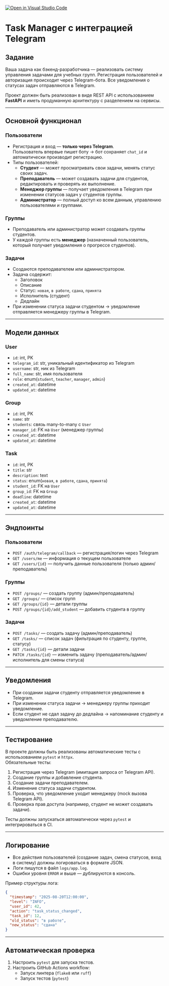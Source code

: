 [![Open in Visual Studio Code](https://classroom.github.com/assets/open-in-vscode-2e0aaae1b6195c2367325f4f02e2d04e9abb55f0b24a779b69b11b9e10269abc.svg)](https://classroom.github.com/online_ide?assignment_repo_id=20143937&assignment_repo_type=AssignmentRepo)
# Task Manager с интеграцией Telegram

## Задание

Ваша задача как бэкенд-разработчика — реализовать систему управления задачами для учебных групп. 
Регистрация пользователей и авторизация происходит через Telegram-бота. Все уведомления о статусах задач отправляются в Telegram.

Проект должен быть реализован в виде REST API с использованием **FastAPI** и иметь продуманную архитектуру с разделением на сервисы.

---

## Основной функционал

### Пользователи
- Регистрация и вход — **только через Telegram**.  
  Пользователь впервые пишет боту → бот сохраняет `chat_id` и автоматически производит регистрацию.
- Типы пользователей:
  - **Студент** — может просматривать свои задачи, менять статус своих задач.
  - **Преподаватель** — может создавать задачи для студентов, редактировать и проверять их выполнение.
  - **Менеджер группы** — получает уведомления в Telegram при изменении статусов задач у студентов группы.
  - **Администратор** — полный доступ ко всем данным, управлению пользователями и группами.

### Группы
- Преподаватель или администратор может создавать группы студентов.
- У каждой группы есть **менеджер** (назначенный пользователь, который получает уведомления о прогрессе студентов).

### Задачи
- Создаются преподавателем или администратором.
- Задача содержит:
  - Заголовок  
  - Описание  
  - Статус: `новая`, `в работе`, `сдана`, `принята`  
  - Исполнитель (студент)  
  - Дедлайн  
- При изменении статуса задачи студентом → уведомление отправляется менеджеру группы в Telegram.

---

## Модели данных

### User
- `id`: int, PK  
- `telegram_id`: str, уникальный идентификатор из Telegram  
- `username`: str, ник из Telegram  
- `full_name`: str, имя пользователя  
- `role`: enum(`student`, `teacher`, `manager`, `admin`)  
- `created_at`: datetime
- `updated_at`: datetime  

### Group
- `id`: int, PK  
- `name`: str  
- `students`: связь many-to-many с `User`  
- `manager_id`: FK на `User` (менеджер группы)
- `created_at`: datetime
- `updated_at`: datetime  

### Task
- `id`: int, PK  
- `title`: str  
- `description`: text  
- `status`: enum(`новая`, `в работе`, `сдана`, `принята`)  
- `student_id`: FK на `User`  
- `group_id`: FK на `Group`  
- `deadline`: datetime  
- `created_at`: datetime  
- `updated_at`: datetime  

---

## Эндпоинты

### Пользователи
- `POST /auth/telegram/callback` — регистрация/логин через Telegram  
- `GET /users/me` — информация о текущем пользователе  
- `GET /users/{id}` — получить данные пользователя (только админ/преподаватель)  

### Группы
- `POST /groups/` — создать группу (админ/преподаватель)  
- `GET /groups/` — список групп  
- `GET /groups/{id}` — детали группы  
- `POST /groups/{id}/add_student` — добавить студента в группу  

### Задачи
- `POST /tasks/` — создать задачу (админ/преподаватель)  
- `GET /tasks/` — список задач (фильтрация по студенту, группе, статусу)  
- `GET /tasks/{id}` — детали задачи  
- `PATCH /tasks/{id}` — изменить задачу (преподаватель/админ/исполнитель для смены статуса)  

---

## Уведомления

- При создании задачи студенту отправляется уведомление в Telegram.  
- При изменении статуса задачи → менеджеру группы приходит уведомление.  
- Если студент не сдал задачу до дедлайна → напоминание студенту и уведомление преподавателю.  

---

## Тестирование

В проекте должны быть реализованы автоматические тесты с использованием `pytest` и `httpx`.  
Обязательные тесты:
1. Регистрация через Telegram (имитация запроса от Telegram API).  
2. Создание группы и добавление студента.  
3. Создание задачи преподавателем.  
4. Изменение статуса задачи студентом.  
5. Проверка, что уведомление уходит менеджеру (mock вызова Telegram API).  
6. Проверка прав доступа (например, студент не может создавать задачи).  

Тесты должны запускаться автоматически через `pytest` и интегрироваться в CI.  

---

## Логирование

- Все действия пользователей (создание задач, смена статусов, вход в систему) должны логироваться в формате JSON.  
- Логи пишутся в файл `logs/app.log`.  
- Ошибки уровня `ERROR` и выше — дублируются в консоль.  

Пример структуры лога:
```json
{
  "timestamp": "2025-08-20T12:00:00",
  "level": "INFO",
  "user_id": 42,
  "action": "task_status_changed",
  "task_id": 12,
  "old_status": "в работе",
  "new_status": "сдана"
}
```

---

## Автоматическая проверка

1. Настроить `pytest` для запуска тестов.  
2. Настроить GitHub Actions workflow:
   - Запуск линтера (`flake8` или `ruff`)  
   - Запуск тестов (`pytest`)  
